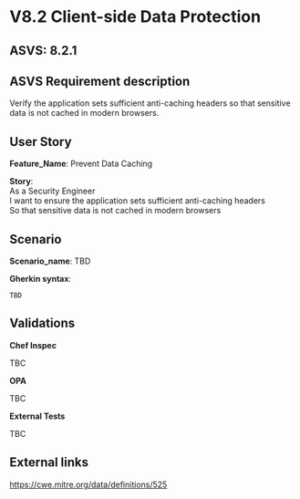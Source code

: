 # V8.2 Client-side Data Protection

## ASVS: 8.2.1

## ASVS Requirement description

Verify the application sets sufficient anti-caching headers so
that sensitive data is not cached in modern browsers.

## User Story

**Feature_Name**: Prevent Data Caching

**Story**:\
As a Security Engineer\
I want to ensure the application sets sufficient anti-caching headers\
So that sensitive data is not cached in modern browsers

## Scenario

**Scenario_name**: TBD

**Gherkin syntax**:

```gherkin
TBD
```

## Validations

**Chef Inspec**

TBC

**OPA**

TBC

**External Tests**

TBC

## External links

<https://cwe.mitre.org/data/definitions/525>
